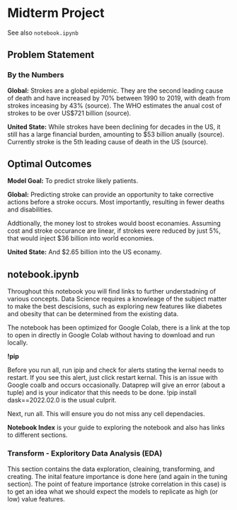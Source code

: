 # Midterm Project

See also `notebook.ipynb`

## Problem Statement

### By the Numbers

**Global:** Strokes are a global epidemic. They are the second leading cause of death and have increased by 70% between 1990 to 2019, with death from strokes  inceasing by 43% (source). The WHO estimates the anual cost of strokes to be over US$721 billion (source).

**United State:** While strokes have been declining for decades in the US, it still has a large financial burden, amounting to $53 billion anually (source). Currently stroke is the 5th leading cause of death in the US (source).

## Optimal Outcomes

**Model Goal:** To predict stroke likely patients.

**Global:** Predicting stroke can provide an opportunity to take corrective actions before a stroke occurs. Most importantly, resulting in fewer deaths and disabilities.

Addtionally, the money lost to strokes would boost econamies. Assuming cost and stroke occurance are linear, if strokes were reduced by just 5%, that would inject $36 billion into world economies.

**United State:** And $2.65 billion into the US econamy.

## notebook.ipynb

Throughout this notebook you will find links to further understadning of various concepts. Data Science requires a knowleage of the subject matter to make the best descisions, such as exploring new features like diabetes and obesity that can be determined from the existing data.

The notebook has been optimized for Google Colab, there is a link at the top to open in directly in Google Colab without having to download and run locally.

**!pip** 

Before you run all, run ipip and check for alerts stating the kernal needs to restart. If you see this alert, just click restart kernal. This is an issue with Google coalb and occurs occasionally. Dataprep will give an error (about a tuple) and is your indicator that this needs to be done. !pip install dask==2022.02.0 is the usual culprit.

Next, run all. This will ensure you do not miss any cell dependacies. 

**Notebook Index** is your guide to exploring the notebook and also has links to different sections.

### Transform - Exploritory Data Analysis (EDA)
This section contains the data exploration, cleaining, transforming, and creating. The inital feature importance is done here (and again in the tuning section). The point of feature importance (stroke correlation in this case) is to get an idea what we should expect the models to replicate as high (or low) value features.
